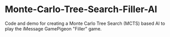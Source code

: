# Monte-Carlo-Tree-Search-Filler-AI

Code and demo for creating a Monte Carlo Tree Search (MCTS) based AI to play the iMessage GamePigeon "Filler" game.
